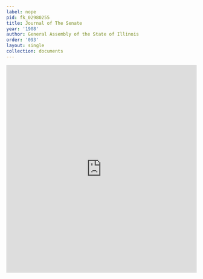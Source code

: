 ```yaml
---
label: nope
pid: fk_02980255
title: Journal of The Senate
year: '1908'
author: General Assembly of the State of Illinois
order: '093'
layout: single
collection: documents
---
```

<iframe src="https://northwestern.app.box.com/embed/s/du3ae89i65m3llfm25feqqsbvv8jw6br?sortColumn=date&view=list" width="100%" height="550" frameborder="0" allowfullscreen webkitallowfullscreen msallowfullscreen></iframe>
